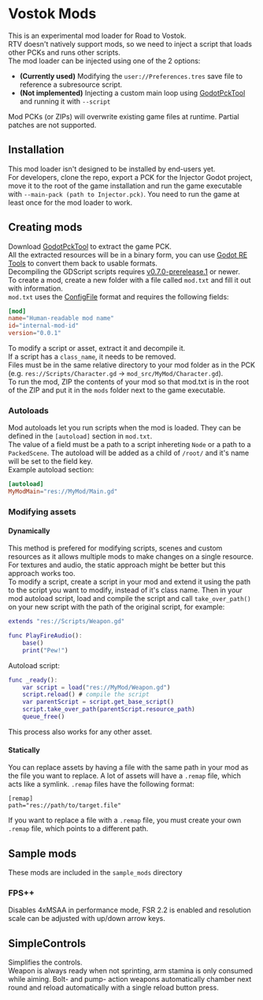 # Vostok Mods
This is an experimental mod loader for Road to Vostok.  
RTV doesn't natively support mods, so we need to inject a script that loads other PCKs and runs other scripts.  
The mod loader can be injected using one of the 2 options:  
* **(Currently used)** Modifying the `user://Preferences.tres` save file to reference a subresource script.  
* **(Not implemented)** Injecting a custom main loop using [GodotPckTool](https://github.com/hhyyrylainen/GodotPckTool)   and running it with `--script`  

Mod PCKs (or ZIPs) will overwrite existing game files at runtime. Partial patches are not supported.  

## Installation
This mod loader isn't designed to be installed by end-users yet.  
For developers, clone the repo, export a PCK for the Injector Godot project, move it to the root of the game installation and run the game executable with `--main-pack (path to Injector.pck)`. You need to run the game at least once for the mod loader to work.  

## Creating mods
Download [GodotPckTool](https://github.com/hhyyrylainen/GodotPckTool) to extract the game PCK.  
All the extracted resources will be in a binary form, you can use [Godot RE Tools](https://github.com/bruvzg/gdsdecomp) to convert them back to usable formats.  
Decompiling the GDScript scripts requires [v0.7.0-prerelease.1](https://github.com/bruvzg/gdsdecomp/releases/tag/v0.7.0-prerelease.1) or newer.  
To create a mod, create a new folder with a file called `mod.txt` and fill it out with information.  
`mod.txt` uses the [ConfigFile](https://docs.godotengine.org/en/stable/classes/class_configfile.html) format and requires the following fields:
```toml
[mod]
name="Human-readable mod name"
id="internal-mod-id"
version="0.0.1"
```
To modify a script or asset, extract it and decompile it.  
If a script has a `class_name`, it needs to be removed.  
Files must be in the same relative directory to your mod folder as in the PCK (e.g. `res://Scripts/Character.gd` -> `mod_src/MyMod/Character.gd`).  
To run the mod, ZIP the contents of your mod so that mod.txt is in the root of the ZIP and put it in the `mods` folder next to the game executable.

### Autoloads
Mod autoloads let you run scripts when the mod is loaded. They can be defined in the `[autoload]` section in `mod.txt`.  
The value of a field must be a path to a script inhereting `Node` or a path to a `PackedScene`. The autoload will be added as a child of `/root/` and it's name will be set to the field key.  
Example autoload section:
```toml
[autoload]
MyModMain="res://MyMod/Main.gd"
```

### Modifying assets
#### Dynamically
This method is prefered for modifying scripts, scenes and custom resources as it allows multiple mods to make changes on a single resource. For textures and audio, the static approach might be better but this approach works too.  
To modify a script, create a script in your mod and extend it using the path to the script you want to modify, instead of it's class name. Then in your mod autoload script, load and compile the script and call `take_over_path()` on your new script with the path of the original script, for example:  
```gd
extends "res://Scripts/Weapon.gd"

func PlayFireAudio():
	base()
	print("Pew!")
```
Autoload script:
```gd
func _ready():
	var script = load("res://MyMod/Weapon.gd")
	script.reload() # compile the script
	var parentScript = script.get_base_script()
	script.take_over_path(parentScript.resource_path)
	queue_free()
```
This process also works for any other asset.

#### Statically
You can replace assets by having a file with the same path in your mod as the file you want to replace. A lot of assets will have a `.remap` file, which acts like a symlink. `.remap` files have the following format:
```
[remap]
path="res://path/to/target.file"
```
If you want to replace a file with a `.remap` file, you must create your own `.remap` file, which points to a different path.

## Sample mods
These mods are included in the `sample_mods` directory
### FPS++
Disables 4xMSAA in performance mode, FSR 2.2 is enabled and resolution scale can be adjusted with up/down arrow keys.  
## SimpleControls
Simplifies the controls.  
Weapon is always ready when not sprinting, arm stamina is only consumed while aiming.  Bolt- and pump- action weapons automatically chamber next round and reload automatically with a single reload button press.